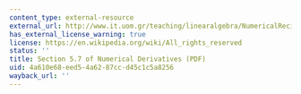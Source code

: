 ```yaml
---
content_type: external-resource
external_url: http://www.it.uom.gr/teaching/linearalgebra/NumericalRecipiesInC/c5-7.pdf
has_external_license_warning: true
license: https://en.wikipedia.org/wiki/All_rights_reserved
status: ''
title: Section 5.7 of Numerical Derivatives (PDF)
uid: 4a610e68-eed5-4a62-87cc-d45c1c5a8256
wayback_url: ''
---
```

